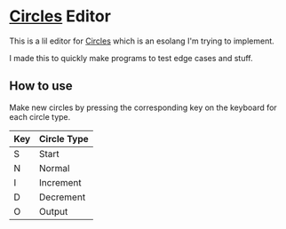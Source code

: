# [Circles](https://github.com/photon-niko/circles/) Editor

This is a lil editor for [Circles](https://github.com/photon-niko/circles/) which is an esolang I'm trying to implement.

I made this to quickly make programs to test edge cases and stuff.

## How to use

Make new circles by pressing the corresponding key on the keyboard for each circle type.

| Key | Circle Type |
|-----|-------------|
| S   | Start       |
| N   | Normal      |
| I   | Increment   |
| D   | Decrement   |
| O   | Output      |
